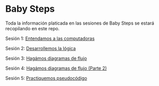 Baby Steps
==========
Toda la información platicada en las sesiones de Baby Steps se estará recopilando en este repo.

Sesión 1: [Entendamos a las computadoras](https://github.com/codificadas/baby-steps/blob/master/session_1.md)

Sesión 2: [Desarrollemos la lógica](https://github.com/codificadas/baby-steps/blob/master/session_2.md)

Sesión 3: [Hagámos diagramas de flujo](https://github.com/codificadas/baby-steps/blob/master/session_3.md)

Sesión 4: [Hagámos diagramas de flujo (Parte 2)](https://github.com/codificadas/baby-steps/blob/master/session_4.md)

Sesión 5: [Practiquemos pseudocódigo](https://github.com/codificadas/baby-steps/blob/master/session_5.md)